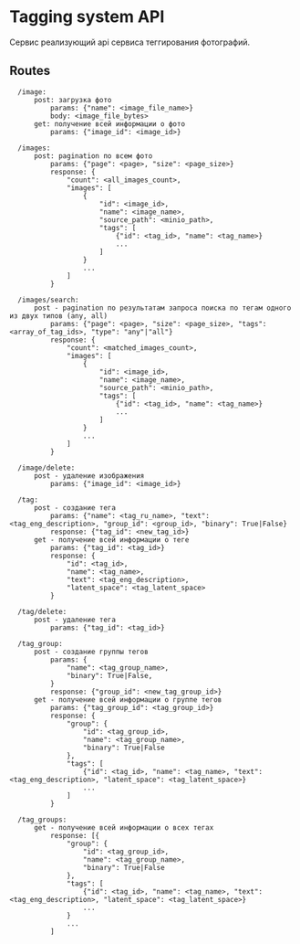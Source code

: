 # Tagging system API

Сервис реализующий api сервиса теггирования фотографий.  

## Routes
      /image: 
          post: загрузка фото 
              params: {"name": <image_file_name>}
              body: <image_file_bytes>
          get: получение всей информации о фото
              params: {"image_id": <image_id>}
      
      /images: 
          post: pagination по всем фото
              params: {"page": <page>, "size": <page_size>}
              response: {
                  "count": <all_images_count>, 
                  "images": [
                      {
                          "id": <image_id>, 
                          "name": <image_name>, 
                          "source_path": <minio_path>, 
                          "tags": [
                              {"id": <tag_id>, "name": <tag_name>}
                              ...
                          ]
                      }
                      ...
                  ]
              }
             
      /images/search: 
          post - pagination по результатам запроса поиска по тегам одного из двух типов (any, all)
              params: {"page": <page>, "size": <page_size>, "tags": <array_of_tag_ids>, "type": "any"|"all"}
              response: {
                  "count": <matched_images_count>, 
                  "images": [
                      {
                          "id": <image_id>, 
                          "name": <image_name>, 
                          "source_path": <minio_path>, 
                          "tags": [
                              {"id": <tag_id>, "name": <tag_name>}
                              ...
                          ]
                      }
                      ...
                  ]
              }
              
      /image/delete: 
          post - удаление изображения
              params: {"image_id": <image_id>}
      
      /tag: 
          post - создание тега
              params: {"name": <tag_ru_name>, "text": <tag_eng_description>, "group_id": <group_id>, "binary": True|False}
              response: {"tag_id": <new_tag_id>}
          get - получение всей информации о теге
              params: {"tag_id": <tag_id>}
              response: {
                  "id": <tag_id>,
                  "name": <tag_name>,
                  "text": <tag_eng_description>,
                  "latent_space": <tag_latent_space>
              }
                
      /tag/delete: 
          post - удаление тега
              params: {"tag_id": <tag_id>}
              
      /tag_group: 
          post - создание группы тегов
              params: {
                  "name": <tag_group_name>,
                  "binary": True|False,
              }
              response: {"group_id": <new_tag_group_id>}
          get - получение всей информации о группе тегов
              params: {"tag_group_id": <tag_group_id>}
              response: {
                  "group": {
                      "id": <tag_group_id>,
                      "name": <tag_group_name>,
                      "binary": True|False
                  },
                  "tags": [
                      {"id": <tag_id>, "name": <tag_name>, "text": <tag_eng_description>, "latent_space": <tag_latent_space>}
                      ...
                  ]
              }
      
      /tag_groups: 
          get - получение всей информации о всех тегах   
              response: [{
                  "group": {
                      "id": <tag_group_id>,
                      "name": <tag_group_name>,
                      "binary": True|False
                  }, 
                  "tags": [
                      {"id": <tag_id>, "name": <tag_name>, "text": <tag_eng_description>, "latent_space": <tag_latent_space>}
                      ...
                  }
                  ...
              ]
              
              

